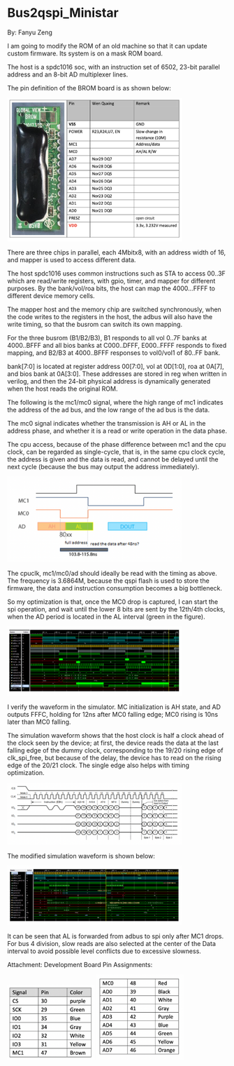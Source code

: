# Bus2qspi_Ministar

By: Fanyu Zeng  

I am going to modify the ROM of an old machine so that it can update custom firmware. Its system is on a mask ROM board.

The host is a spdc1016 soc, with an instruction set of 6502, 23-bit parallel address and an 8-bit AD multiplexer lines.

The pin definition of the BROM board is as shown below:

<img src="/projects/University Projects/Complete//Bus2qspi_Ministar Project/pic/bus pic (1).png" width= "400">

There are three chips in parallel, each 4Mbitx8, with an address width of 16, and mapper is used to access different data.

The host spdc1016 uses common instructions such as STA to access 00..3F which are read/write registers, with gpio, timer, and mapper for different purposes. By the bank/vol/roa bits, the host can map the 4000...FFFF to different device memory cells.

The mapper host and the memory chip are switched synchronously, when the code writes to the registers in the host, the adbus will also have the write timing, so that the busrom can switch its own mapping.

For the three busrom (B1/B2/B3), B1 responds to all vol 0..7F banks at 4000..BFFF and all bios banks at C000..DFFF, E000..FFFF responds to fixed mapping, and B2/B3 at 4000..BFFF responses to vol0/vol1 of 80..FF bank.

bank[7:0] is located at register address 00[7:0], vol at 0D[1:0], roa at 0A[7], and bios bank at 0A[3:0]. These addresses are stored in reg when written in verilog, and then the 24-bit physical address is dynamically generated when the host reads the original ROM.

The following is the mc1/mc0 signal, where the high range of mc1 indicates the address of the ad bus, and the low range of the ad bus is the data.

The mc0 signal indicates whether the transmission is AH or AL in the address phase, and whether it is a read or write operation in the data phase.

The cpu access, because of the phase difference between mc1 and the cpu clock, can be regarded as single-cycle, that is, in the same cpu clock cycle, the address is given and the data is read, and cannot be delayed until the next cycle (because the bus may output the address immediately).

<img src="/projects/University Projects/Complete//Bus2qspi_Ministar Project/pic/bus pic (2).png" width= "400">


The cpuclk, mc1/mc0/ad should ideally be read with the timing as above. The frequency is 3.6864M, because the qspi flash is used to store the firmware, the data and instruction consumption becomes a big bottleneck.

So my optimization is that, once the MC0 drop is captured, I can start the spi operation, and wait until the lower 8 bits are sent by the 12th/4th clocks, when the AD period is located in the AL interval (green in the figure).

<img src="/projects/University Projects/Complete//Bus2qspi_Ministar Project/pic/bus pic (3).png" width= "400">

I verify the waveform in the simulator. MC initialization is AH state, and AD outputs FFFC, holding for 12ns after MC0 falling edge; MC0 rising is 10ns later than MC0 falling.

The simulation waveform shows that the host clock is half a clock ahead of the clock seen by the device; at first, the device reads the data at the last falling edge of the dummy clock, corresponding to the 19/20 rising edge of clk_spi_free, but because of the delay, the device has to read on the rising edge of the 20/21 clock. The single edge also helps with timing optimization.

<img src="/projects/University Projects/Complete//Bus2qspi_Ministar Project/pic/bus pic (4).png" width= "400">

The modified simulation waveform is shown below:

<img src="/projects/University Projects/Complete//Bus2qspi_Ministar Project/pic/bus pic (5).png" width= "400">

It can be seen that AL is forwarded from adbus to spi only after MC1 drops. For bus 4 division, slow reads are also selected at the center of the Data interval to avoid possible level conflicts due to excessive slowness.

Attachment: Development Board Pin Assignments:

<img src="/projects/University Projects/Complete//Bus2qspi_Ministar Project/pic/bus pic (6).png" width= "200">

<img src="/projects/University Projects/Complete//Bus2qspi_Ministar Project/pic/bus pic (7).png" width= "200">
